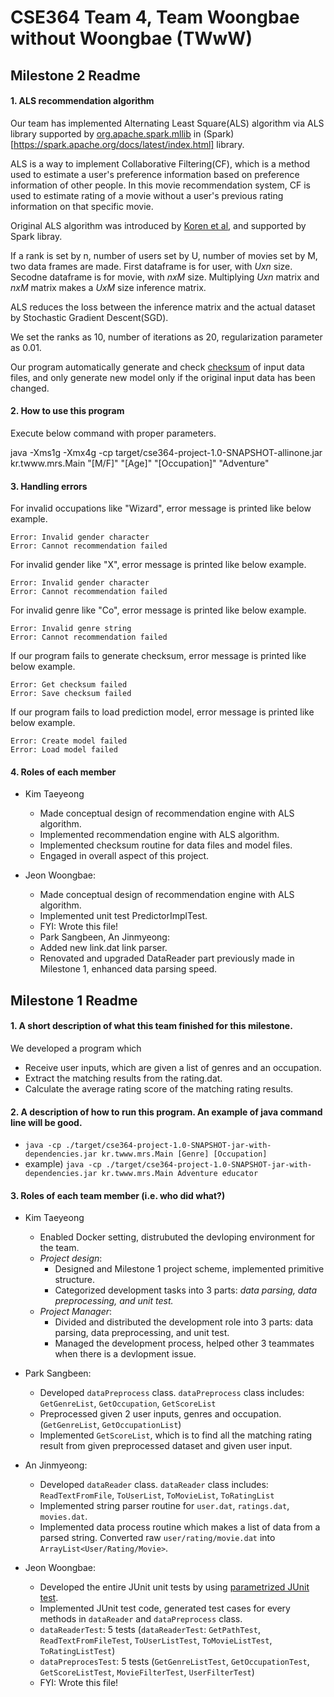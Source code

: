 
# CSE364 Team 4, Team Woongbae without Woongbae (TWwW)  

## Milestone 2 Readme

#### 1. ALS recommendation algorithm
  Our team has implemented Alternating Least Square(ALS) algorithm via ALS library supported by [org.apache.spark.mllib](https://spark.apache.org/docs/latest/mllib-collaborative-filtering.html#collaborative-filtering) in (Spark)[https://spark.apache.org/docs/latest/index.html] library.

  ALS is a way to implement Collaborative Filtering(CF), which is a method used to estimate a user's preference information based on preference information of other people.
  In this movie recommendation system, CF is used to estimate rating of a movie without a user's previous rating information on that specific movie. 

  Original ALS algorithm was introduced by [Koren et al](https://dl.acm.org/doi/10.1109/MC.2009.263), and supported by Spark libray.

  If a rank is set by n, number of users set by U, number of movies set by M, two data frames are made.
  First dataframe is for user, with $U x n$ size. Secodne dataframe is for movie, with $n x M$ size.
  Multiplying $U x n$ matrix and $n x M$ matrix makes a $U x M$ size inference matrix.

  ALS reduces the loss between the inference matrix and the actual dataset by Stochastic Gradient Descent(SGD).

  We set the ranks as 10, number of iterations as 20, regularization parameter as 0.01.

  Our program automatically generate and check [checksum](https://en.wikipedia.org/wiki/Checksum) of input data files,
  and only generate new model only if the original input data has been changed.

#### 2. How to use this program

Execute below command with proper parameters.

java -Xms1g -Xmx4g -cp target/cse364-project-1.0-SNAPSHOT-allinone.jar kr.twww.mrs.Main "[M/F]" "[Age]" "[Occupation]" "Adventure"

#### 3. Handling errors

For invalid occupations like "Wizard", error message is printed like below example.
```
Error: Invalid gender character
Error: Cannot recommendation failed
```

For invalid gender like "X", error message is printed like below example.
```
Error: Invalid gender character
Error: Cannot recommendation failed
```

For invalid genre like "Co", error message is printed like below example.
```
Error: Invalid genre string
Error: Cannot recommendation failed
```

If our program fails to generate checksum, error message is printed like below example.
```
Error: Get checksum failed
Error: Save checksum failed
```

If our program fails to load prediction model, error message is printed like below example.
```
Error: Create model failed
Error: Load model failed
```

#### 4. Roles of each member

- Kim Taeyeong
  * Made conceptual design of recommendation engine with ALS algorithm.
  * Implemented recommendation engine with ALS algorithm.
  * Implemented checksum routine for data files and model files.
  * Engaged in overall aspect of this project. 

- Jeon Woongbae: 
  * Made conceptual design of recommendation engine with ALS algorithm.
  * Implemented unit test PredictorImplTest.
  * FYI: Wrote this file!

  - Park Sangbeen, An Jinmyeong:
  * Added new link.dat link parser.
  * Renovated and upgraded DataReader part previously made in Milestone 1, enhanced data parsing speed.

## Milestone 1 Readme

#### 1. A short description of what this team finished for this milestone.
  We developed a program which
  - Receive user inputs, which are given a list of genres and an occupation.  
  - Extract the matching results from the rating.dat.   
  - Calculate the average rating score of the matching rating results.  

#### 2. A description of how to run this program. An example of java command line will be good.
  - ```java -cp ./target/cse364-project-1.0-SNAPSHOT-jar-with-dependencies.jar kr.twww.mrs.Main [Genre] [Occupation]```
  - example) ```java -cp ./target/cse364-project-1.0-SNAPSHOT-jar-with-dependencies.jar kr.twww.mrs.Main Adventure educator```

#### 3. Roles of each team member (i.e. who did what?)

- Kim Taeyeong
  * Enabled Docker setting, distrubuted the devloping environment for the team.
  * *Project design*:
    - Designed and Milestone 1 project scheme, implemented primitive structure.
    - Categorized development tasks into 3 parts: *data parsing, data preprocessing, and unit test.*
  * *Project Manager*:
    - Divided and distributed the development role into 3 parts: data parsing, data preprocessing, and unit test.
    - Managed the development process, helped other 3 teammates when there is a devlopment issue.
  
- Park Sangbeen:  
  * Developed `dataPreprocess` class. `dataPreprocess` class includes: `GetGenreList`, `GetOccupation`, `GetScoreList`
  * Preprocessed given 2 user inputs, genres and occupation. (`GetGenreList`,  `GetOccupationList`)
  * Implemented `GetScoreList`, which is to find all the matching rating result from given preprocessed dataset and given user input.

- An Jinmyeong: 
  * Developed `dataReader` class. `dataReader` class includes: `ReadTextFromFile`, `ToUserList`, `ToMovieList`, `ToRatingList`
  * Implemented string parser routine for `user.dat`, `ratings.dat`, `movies.dat`.
  * Implemented data process routine which makes a list of data from a parsed string. Converted raw `user/rating/movie.dat` into `ArrayList<User/Rating/Movie>`.

- Jeon Woongbae: 
  * Developed the entire JUnit unit tests by using [parametrized JUnit test](https://github.com/junit-team/junit4/wiki/Parameterized-tests).
  * Implemented JUnit test code, generated test cases for every methods in `dataReader` and `dataPreprocess` class.
  * `dataReaderTest`: 5 tests (`dataReaderTest`: `GetPathTest`, `ReadTextFromFileTest`, `ToUserListTest`, `ToMovieListTest`, `ToRatingListTest`)
  * `dataPreprocesTest`: 5 tests (`GetGenreListTest`, `GetOccupationTest`, `GetScoreListTest`, `MovieFilterTest`, `UserFilterTest`)
  * FYI: Wrote this file!
